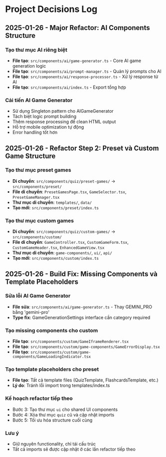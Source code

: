 
# Project Decisions Log

## 2025-01-26 - Major Refactor: AI Components Structure

### Tạo thư mục AI riêng biệt
- **File tạo**: `src/components/ai/game-generator.ts` - Core AI game generation logic
- **File tạo**: `src/components/ai/prompt-manager.ts` - Quản lý prompts cho AI
- **File tạo**: `src/components/ai/response-processor.ts` - Xử lý response từ AI
- **File tạo**: `src/components/ai/index.ts` - Export tổng hợp

### Cải tiến AI Game Generator
- Sử dụng Singleton pattern cho AIGameGenerator
- Tách biệt logic prompt building
- Thêm response processing để clean HTML output
- Hỗ trợ mobile optimization tự động
- Error handling tốt hơn

## 2025-01-26 - Refactor Step 2: Preset và Custom Game Structure

### Tạo thư mục preset games
- **Di chuyển**: `src/components/quiz/preset-games/` → `src/components/preset/`
- **File di chuyển**: `PresetGamesPage.tsx`, `GameSelector.tsx`, `PresetGameManager.tsx`
- **Thư mục di chuyển**: `templates/`, `data/`
- **Tạo mới**: `src/components/preset/index.ts`

### Tạo thư mục custom games  
- **Di chuyển**: `src/components/quiz/custom-games/` → `src/components/custom/`
- **File di chuyển**: `GameController.tsx`, `CustomGameForm.tsx`, `CustomGameHeader.tsx`, `EnhancedGameView.tsx`
- **Thư mục di chuyển**: `game-components/`, `ui/`, `api/`
- **Tạo mới**: `src/components/custom/index.ts`

## 2025-01-26 - Build Fix: Missing Components và Template Placeholders

### Sửa lỗi AI Game Generator
- **File sửa**: `src/components/ai/game-generator.ts` - Thay GEMINI_PRO bằng 'gemini-pro'
- **Type fix**: GameGenerationSettings interface cần category required

### Tạo missing components cho custom
- **File tạo**: `src/components/custom/GameIframeRenderer.tsx`
- **File tạo**: `src/components/custom/game-components/GameErrorDisplay.tsx`
- **File tạo**: `src/components/custom/game-components/GameLoadingIndicator.tsx`

### Tạo template placeholders cho preset
- **File tạo**: Tất cả template files (QuizTemplate, FlashcardsTemplate, etc.)
- **Lý do**: Tránh lỗi import trong templates/index.ts

### Kế hoạch refactor tiếp theo
- Bước 3: Tạo thư mục `ui` cho shared UI components
- Bước 4: Xóa thư mục `quiz` cũ và cập nhật imports
- Bước 5: Tối ưu hóa structure cuối cùng

### Lưu ý
- Giữ nguyên functionality, chỉ tái cấu trúc
- Tất cả imports sẽ được cập nhật ở các lần refactor tiếp theo
